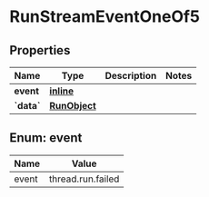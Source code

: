 
# RunStreamEventOneOf5

## Properties
Name | Type | Description | Notes
------------ | ------------- | ------------- | -------------
**event** | [**inline**](#Event) |  | 
**&#x60;data&#x60;** | [**RunObject**](RunObject.md) |  | 


<a id="Event"></a>
## Enum: event
Name | Value
---- | -----
event | thread.run.failed



